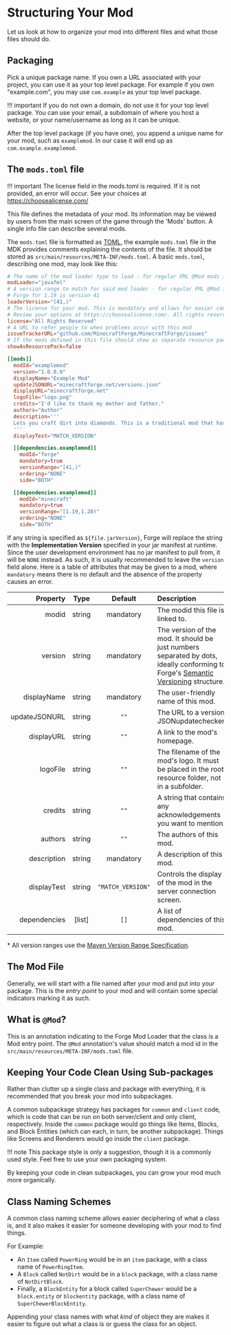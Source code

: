 Structuring Your Mod
====================

Let us look at how to organize your mod into different files and what those files should do.

Packaging
---------

Pick a unique package name. If you own a URL associated with your project, you can use it as your top level package. For example if you own "example.com", you may use `com.example` as your top level package.

!!! important
    If you do not own a domain, do not use it for your top level package. You can use your email, a subdomain of where you host a website, or your name/username as long as it can be unique.

After the top level package (if you have one), you append a unique name for your mod, such as `examplemod`. In our case it will end up as `com.example.examplemod`.

The `mods.toml` file
-------------------

!!! important
    The license field in the mods.toml is required. If it is not provided, an error will occur. See your choices at https://choosealicense.com/

This file defines the metadata of your mod. Its information may be viewed by users from the main screen of the game through the 'Mods' button. A single info file can describe several mods.

The `mods.toml` file is formatted as [TOML][], the example `mods.toml` file in the MDK provides comments explaining the contents of the file. It should be stored as `src/main/resources/META-INF/mods.toml`. A basic `mods.toml`, describing one mod, may look like this:
```toml
# The name of the mod loader type to load - for regular FML @Mod mods it should be javafml
modLoader="javafml"
# A version range to match for said mod loader - for regular FML @Mod it will be the forge version
# Forge for 1.19 is version 41
loaderVersion="[41,)"
# The license for your mod. This is mandatory and allows for easier comprehension of your redistributive properties.
# Review your options at https://choosealicense.com/. All rights reserved is the default copyright stance, and is thus the default here.
license="All Rights Reserved"
# A URL to refer people to when problems occur with this mod
issueTrackerURL="github.com/MinecraftForge/MinecraftForge/issues"
# If the mods defined in this file should show as separate resource packs
showAsResourcePack=false

[[mods]]
  modId="examplemod"
  version="1.0.0.0"
  displayName="Example Mod"
  updateJSONURL="minecraftforge.net/versions.json"
  displayURL="minecraftforge.net"
  logoFile="logo.png"
  credits="I'd like to thank my mother and father."
  authors="Author"
  description='''
  Lets you craft dirt into diamonds. This is a traditional mod that has existed for eons. It is ancient. The holy Notch created it. Jeb rainbowfied it. Dinnerbone made it upside down. Etc.
  '''
  displayTest="MATCH_VERSION"

  [[dependencies.examplemod]]
    modId="forge"
    mandatory=true
    versionRange="[41,)"
    ordering="NONE"
    side="BOTH"

  [[dependencies.examplemod]]
    modId="minecraft"
    mandatory=true
    versionRange="[1.19,1.20)"
    ordering="NONE"
    side="BOTH"
```

If any string is specified as `${file.jarVersion}`, Forge will replace the string with the **Implementation Version** specified in your jar manifest at runtime. Since the user development environment has no jar manifest to pull from, it will be `NONE` instead. As such, it is usually recommended to leave the `version` field alone. Here is a table of attributes that may be given to a mod, where `mandatory` means there is no default and the absence of the property causes an error.

|     Property  |   Type   | Default           | Description |
|-------------: |:--------:|:--------:         |:------------|
|        modid  |  string  | mandatory         | The modid this file is linked to. |
|      version  |  string  | mandatory         | The version of the mod. It should be just numbers separated by dots, ideally conforming to Forge's [Semantic Versioning][versioning] structure. |
|  displayName  |  string  | mandatory         | The user-friendly name of this mod. |
| updateJSONURL |  string  |   `""`            | The URL to a version JSONupdatechecker. |
|   displayURL  |  string  |   `""`            | A link to the mod's homepage. |
|     logoFile  |  string  |   `""`            | The filename of the mod's logo. It must be placed in the root resource folder, not in a subfolder. |
|      credits  |  string  |   `""`            | A string that contains any acknowledgements you want to mention. |
|      authors  |  string  |   `""`            | The authors of this mod. |
|  description  |  string  | mandatory         | A description of this mod. |
| displayTest   | string   | `"MATCH_VERSION"` | Controls the display of the mod in the server connection screen.
| dependencies  | [list]   |   `[]`            | A list of dependencies of this mod. |

\* All version ranges use the [Maven Version Range Specification][mvr].

The Mod File
------------

Generally, we will start with a file named after your mod and put into your package. This is the *entry point* to your mod and will contain some special indicators marking it as such.

What is `@Mod`?
-------------

This is an annotation indicating to the Forge Mod Loader that the class is a Mod entry point. The `@Mod` annotation's value should match a mod id in the `src/main/resources/META-INF/mods.toml` file.

Keeping Your Code Clean Using Sub-packages
------------------------------------------

Rather than clutter up a single class and package with everything, it is recommended that you break your mod into subpackages.

A common subpackage strategy has packages for `common` and `client` code, which is code that can be run on both server/client and only client, respectively. Inside the `common` package would go things like Items, Blocks, and Block Entities (which can each, in turn, be another subpackage). Things like Screens and Renderers would go inside the `client` package.

!!! note
    This package style is only a suggestion, though it is a commonly used style. Feel free to use your own packaging system.

By keeping your code in clean subpackages, you can grow your mod much more organically.

Class Naming Schemes
--------------------

A common class naming scheme allows easier deciphering of what a class is, and it also makes it easier for someone developing with your mod to find things.

For Example:

* An `Item` called `PowerRing` would be in an `item` package, with a class name of `PowerRingItem`.
* A `Block` called `NotDirt` would be in a `block` package, with a class name of `NotDirtBlock`.
* Finally, a `BlockEntity` for a block called `SuperChewer` would be a `block.entity` or `blockentity` package, with a class name of `SuperChewerBlockEntity`.

Appending your class names with what *kind* of object they are makes it easier to figure out what a class is or guess the class for an object.

[TOML]: https://github.com/toml-lang/toml
[versioning]: ./versioning.md
[updatechecker]: ../misc/updatechecker.md
[mvr]: https://maven.apache.org/enforcer/enforcer-rules/versionRanges.html
